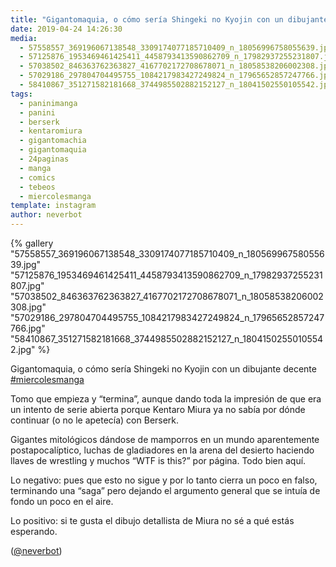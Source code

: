 ```yaml
---
title: "Gigantomaquia, o cómo sería Shingeki no Kyojin con un dibujante decente #miercolesmanga"
date: 2019-04-24 14:26:30
media: 
  - 57558557_369196067138548_3309174077185710409_n_18056996758055639.jpg
  - 57125876_1953469461425411_4458793413590862709_n_17982937255231807.jpg
  - 57038502_846363762363827_4167702172708678071_n_18058538206002308.jpg
  - 57029186_297804704495755_1084217983427249824_n_17965652857247766.jpg
  - 58410867_351271582181668_3744985502882152127_n_18041502550105542.jpg
tags: 
  - paninimanga
  - panini
  - berserk
  - kentaromiura
  - gigantomachia
  - gigantomaquia
  - 24paginas
  - manga
  - comics
  - tebeos
  - miercolesmanga
template: instagram
author: neverbot
---
```


{% gallery "57558557_369196067138548_3309174077185710409_n_18056996758055639.jpg" "57125876_1953469461425411_4458793413590862709_n_17982937255231807.jpg" "57038502_846363762363827_4167702172708678071_n_18058538206002308.jpg" "57029186_297804704495755_1084217983427249824_n_17965652857247766.jpg" "58410867_351271582181668_3744985502882152127_n_18041502550105542.jpg" %}

Gigantomaquia, o cómo sería Shingeki no Kyojin con un dibujante decente [#miercolesmanga](/etiquetas/miercolesmanga)

Tomo que empieza y “termina”, aunque dando toda la impresión de que era un intento de serie abierta porque Kentaro Miura ya no sabía por dónde continuar (o no le apetecía) con Berserk.

Gigantes mitológicos dándose de mamporros en un mundo aparentemente postapocalíptico, luchas de gladiadores en la arena del desierto haciendo llaves de wrestling y muchos “WTF is this?” por página. Todo bien aquí.

Lo negativo: pues que esto no sigue y por lo tanto cierra un poco en falso, terminando una “saga” pero dejando el argumento general que se intuía de fondo un poco en el aire.

Lo positivo: si te gusta el dibujo detallista de Miura no sé a qué estás esperando.

([@neverbot](https://instagram.com/neverbot))
